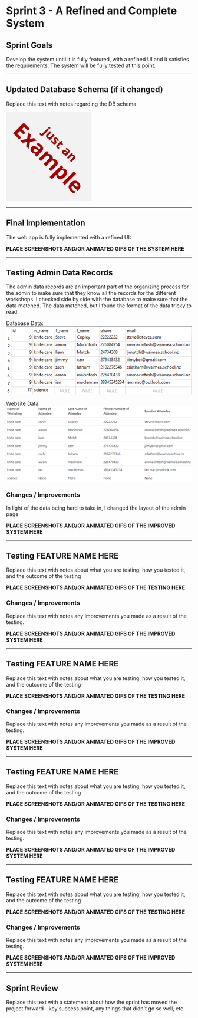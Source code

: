 # Sprint 3 - A Refined and Complete System


## Sprint Goals

Develop the system until it is fully featured, with a refined UI and it satisfies the requirements. The system will be fully tested at this point.


---

## Updated Database Schema (if it changed)

Replace this text with notes regarding the DB schema.

![SCREENSHOT OF DB SCHEMA](screenshots/example.png)


---

## Final Implementation

The web app is fully implemented with a refined UI:

**PLACE SCREENSHOTS AND/OR ANIMATED GIFS OF THE SYSTEM HERE**


---

## Testing Admin Data Records

The admin data records are an important part of the organizing process for the admin to make sure that they know all the records for the different workshops. 
I checked side by side with the database to make sure that the data matched. The data matched, but I found the format of the data tricky to read.

Database Data: ![Database Data](screenshots/database-data.png)

Website Data: ![Website Data](screenshots/website-data.png)

### Changes / Improvements

In light of the data being hard to take in, I changed the layout of the admin page

**PLACE SCREENSHOTS AND/OR ANIMATED GIFS OF THE IMPROVED SYSTEM HERE**


---

## Testing FEATURE NAME HERE

Replace this text with notes about what you are testing, how you tested it, and the outcome of the testing

**PLACE SCREENSHOTS AND/OR ANIMATED GIFS OF THE TESTING HERE**

### Changes / Improvements

Replace this text with notes any improvements you made as a result of the testing.

**PLACE SCREENSHOTS AND/OR ANIMATED GIFS OF THE IMPROVED SYSTEM HERE**


---

## Testing FEATURE NAME HERE

Replace this text with notes about what you are testing, how you tested it, and the outcome of the testing

**PLACE SCREENSHOTS AND/OR ANIMATED GIFS OF THE TESTING HERE**

### Changes / Improvements

Replace this text with notes any improvements you made as a result of the testing.

**PLACE SCREENSHOTS AND/OR ANIMATED GIFS OF THE IMPROVED SYSTEM HERE**


---

## Testing FEATURE NAME HERE

Replace this text with notes about what you are testing, how you tested it, and the outcome of the testing

**PLACE SCREENSHOTS AND/OR ANIMATED GIFS OF THE TESTING HERE**

### Changes / Improvements

Replace this text with notes any improvements you made as a result of the testing.

**PLACE SCREENSHOTS AND/OR ANIMATED GIFS OF THE IMPROVED SYSTEM HERE**


---

## Testing FEATURE NAME HERE

Replace this text with notes about what you are testing, how you tested it, and the outcome of the testing

**PLACE SCREENSHOTS AND/OR ANIMATED GIFS OF THE TESTING HERE**

### Changes / Improvements

Replace this text with notes any improvements you made as a result of the testing.

**PLACE SCREENSHOTS AND/OR ANIMATED GIFS OF THE IMPROVED SYSTEM HERE**


---

## Sprint Review

Replace this text with a statement about how the sprint has moved the project forward - key success point, any things that didn't go so well, etc.

